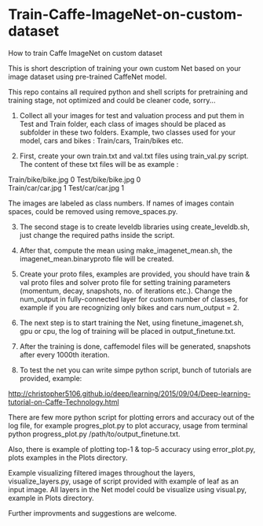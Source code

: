 # Train-Caffe-ImageNet-on-custom-dataset

How to train Caffe ImageNet on custom dataset

This is short description of training your own custom Net based on your image dataset using pre-trained CaffeNet model.

This repo contains all required python and shell scripts  for pretraining and training stage, not optimized and could be cleaner code, sorry...

1. Collect all your images for test and valuation process and put them in Test and Train folder, each class of images should  be placed as subfolder in these two folders. Example, two classes used for your model, cars and bikes : Train/cars, Train/bikes etc.

2. First, create your own train.txt and val.txt files using train_val.py script. The content of these txt files will be as example :

Train/bike/bike.jpg 0                    Test/bike/bike.jpg 0    
Train/car/car.jpg 1                      Test/car/car.jpg 1
	
The images are labeled as class numbers. If names of images contain spaces, could be removed using remove_spaces.py.

3. The second stage is to create leveldb libraries using create_leveldb.sh, just change the required paths inside the script.

4. After that, compute the mean using make_imagenet_mean.sh, the imagenet_mean.binaryproto file will be created.

5. Create your proto files, examples are provided, you should have train & val proto files and solver proto file for setting training parameters (momentum, decay, snapshots, no. of iterations etc.). Change the num_output in fully-connected layer for custom number of classes, for example if you are recognizing only bikes and cars num_output = 2.

6. The next step is to start training the Net, using finetune_imagenet.sh, gpu or cpu, the log of training will be placed in output_finetune.txt.

7. After the training is done, caffemodel files will be generated, snapshots after every 1000th iteration.

8. To test the net you can write simpe python script, bunch of tutorials are provided, example:

http://christopher5106.github.io/deep/learning/2015/09/04/Deep-learning-tutorial-on-Caffe-Technology.html

There are few more python script for plotting errors and accuracy out of the log file, for example progres_plot.py to plot accuracy, usage from terminal python progress_plot.py /path/to/output_finetune.txt.

Also, there is example of plotting top-1 & top-5 accuracy using error_plot.py, plots examples in the Plots directory.

Example visualizing filtered images throughout the layers, visualize_layers.py, usage of script provided with example of leaf as an input image. All layers in the Net model could be visualize using visual.py, example in Plots directory.


Further improvments and suggestions are welcome.






